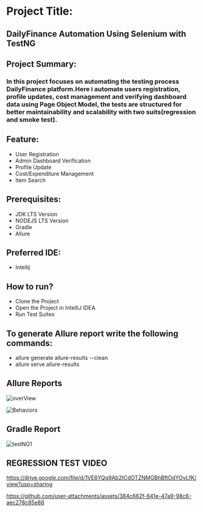 # Project Title: 
## DailyFinance Automation Using Selenium with TestNG

## Project Summary:
### In this project focuses on automating the testing process DailyFinance platform.Here i automate users registration, profile updates, cost management and verifying dashboard data using Page Object Model, the tests are structured for better maintainability and scalability with two suits(regression and smoke test).

## Feature:
- User Registration
- Admin Dashboard Verification
- Profile Update
- Cost/Expenditure Management
- Item Search

## Prerequisites:
- JDK LTS Version
- NODEJS LTS Version
- Gradle
- Allure

## Preferred IDE:
- Intellij

## How to run?
- Clone the Project
- Open the Project in IntelliJ IDEA
- Run Test Suites

## To generate Allure report write the following commands:
- allure generate allure-results --clean
- allure serve allure-results

## Allure Reports
![overView](https://github.com/user-attachments/assets/1e1ba6d1-e56d-4b6e-ac31-5bb44c8bad84)


![Behaviors](https://github.com/user-attachments/assets/7330e9c4-7fd4-4515-b049-5452b4fff722)

## Gradle Report
![testNG1](https://github.com/user-attachments/assets/f3aa1dd9-40c9-4e4a-84ad-504c514b034b)


## REGRESSION TEST VIDEO

https://drive.google.com/file/d/1VE6YQg9Ab2tCdOTZNMGBhBftOdYOvLfK/view?usp=sharing


https://github.com/user-attachments/assets/384c662f-641e-47a9-98c6-aec278c85e88

